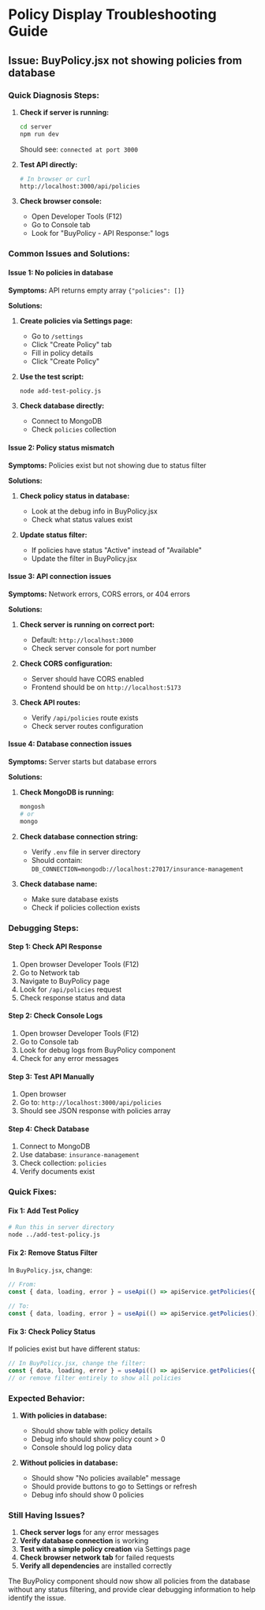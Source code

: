 # Policy Display Troubleshooting Guide

## Issue: BuyPolicy.jsx not showing policies from database

### Quick Diagnosis Steps:

1. **Check if server is running:**
   ```bash
   cd server
   npm run dev
   ```
   Should see: `connected at port 3000`

2. **Test API directly:**
   ```bash
   # In browser or curl
   http://localhost:3000/api/policies
   ```

3. **Check browser console:**
   - Open Developer Tools (F12)
   - Go to Console tab
   - Look for "BuyPolicy - API Response:" logs

### Common Issues and Solutions:

#### Issue 1: No policies in database
**Symptoms:** API returns empty array `{"policies": []}`

**Solutions:**
1. **Create policies via Settings page:**
   - Go to `/settings`
   - Click "Create Policy" tab
   - Fill in policy details
   - Click "Create Policy"

2. **Use the test script:**
   ```bash
   node add-test-policy.js
   ```

3. **Check database directly:**
   - Connect to MongoDB
   - Check `policies` collection

#### Issue 2: Policy status mismatch
**Symptoms:** Policies exist but not showing due to status filter

**Solutions:**
1. **Check policy status in database:**
   - Look at the debug info in BuyPolicy.jsx
   - Check what status values exist

2. **Update status filter:**
   - If policies have status "Active" instead of "Available"
   - Update the filter in BuyPolicy.jsx

#### Issue 3: API connection issues
**Symptoms:** Network errors, CORS errors, or 404 errors

**Solutions:**
1. **Check server is running on correct port:**
   - Default: `http://localhost:3000`
   - Check server console for port number

2. **Check CORS configuration:**
   - Server should have CORS enabled
   - Frontend should be on `http://localhost:5173`

3. **Check API routes:**
   - Verify `/api/policies` route exists
   - Check server routes configuration

#### Issue 4: Database connection issues
**Symptoms:** Server starts but database errors

**Solutions:**
1. **Check MongoDB is running:**
   ```bash
   mongosh
   # or
   mongo
   ```

2. **Check database connection string:**
   - Verify `.env` file in server directory
   - Should contain: `DB_CONNECTION=mongodb://localhost:27017/insurance-management`

3. **Check database name:**
   - Make sure database exists
   - Check if policies collection exists

### Debugging Steps:

#### Step 1: Check API Response
1. Open browser Developer Tools (F12)
2. Go to Network tab
3. Navigate to BuyPolicy page
4. Look for `/api/policies` request
5. Check response status and data

#### Step 2: Check Console Logs
1. Open browser Developer Tools (F12)
2. Go to Console tab
3. Look for debug logs from BuyPolicy component
4. Check for any error messages

#### Step 3: Test API Manually
1. Open browser
2. Go to: `http://localhost:3000/api/policies`
3. Should see JSON response with policies array

#### Step 4: Check Database
1. Connect to MongoDB
2. Use database: `insurance-management`
3. Check collection: `policies`
4. Verify documents exist

### Quick Fixes:

#### Fix 1: Add Test Policy
```bash
# Run this in server directory
node ../add-test-policy.js
```

#### Fix 2: Remove Status Filter
In `BuyPolicy.jsx`, change:
```javascript
// From:
const { data, loading, error } = useApi(() => apiService.getPolicies({ status: "Available" }));

// To:
const { data, loading, error } = useApi(() => apiService.getPolicies());
```

#### Fix 3: Check Policy Status
If policies exist but have different status:
```javascript
// In BuyPolicy.jsx, change the filter:
const { data, loading, error } = useApi(() => apiService.getPolicies({ status: "Active" }));
// or remove filter entirely to show all policies
```

### Expected Behavior:

1. **With policies in database:**
   - Should show table with policy details
   - Debug info should show policy count > 0
   - Console should log policy data

2. **Without policies in database:**
   - Should show "No policies available" message
   - Should provide buttons to go to Settings or refresh
   - Debug info should show 0 policies

### Still Having Issues?

1. **Check server logs** for any error messages
2. **Verify database connection** is working
3. **Test with a simple policy creation** via Settings page
4. **Check browser network tab** for failed requests
5. **Verify all dependencies** are installed correctly

The BuyPolicy component should now show all policies from the database without any status filtering, and provide clear debugging information to help identify the issue.
